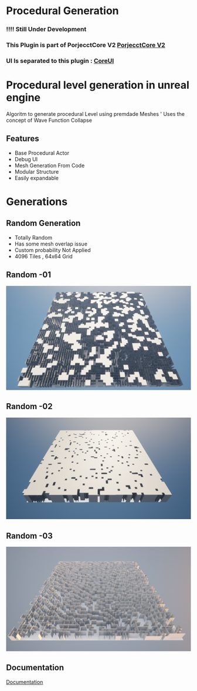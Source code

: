 
# Procedural Generation
###  !!!! Still Under Development

### This Plugin is part of PorjecctCore V2 [PorjecctCore V2](https://github.com/XyonX/ProjectCoreV2) 

### UI  Is separated to this  plugin :  [CoreUI](https://github.com/XyonX/CoreUI)  
 
# Procedural level generation in unreal engine 


 Algoritm to generate procedural Level using premdade Meshes '
 Uses the concept of Wave Function Collapse 


 
 


## Features

- Base Procedural Actor 
- Debug UI
- Mesh Generation From Code 
- Modular Structure
- Easily expandable 


# Generations

## Random  Generation
- Totally Random
- Has some mesh overlap issue
- Custom probability Not Applied
- 4096 Tiles , 64x64 Grid

## Random  -01

![](Generations/Random_02.png)

## Random  -02


![](Generations/Random_01.png)

## Random  -03


![](Generations/Random_03.png)


## Documentation

[Documentation](https://linktodocumentation)


